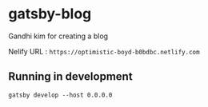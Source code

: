 # gatsby-blog
Gandhi kim for creating a blog

Nelify URL : 
    `https://optimistic-boyd-b0bdbc.netlify.com`

## Running in development
`gatsby develop --host 0.0.0.0`
